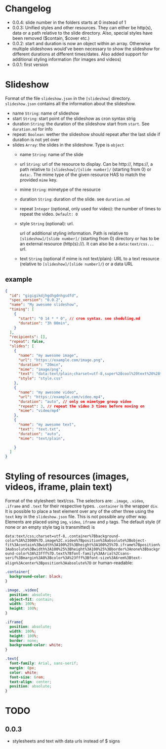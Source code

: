 # Changelog
- 0.0.4: slide number in the folders starts at 0 instead of 1
- 0.0.3: Unified styles and other resources. They can either be http(s), data or a path relative to the slide directory. Also, special styles have been removed ($contain, $cover etc.)
- 0.0.2: start and duration is now an object within an array. Otherwise multiple slideshows would've been necessary to show the slideshow for different durations at different times/dates. Also added support for additional styling information (for images and videos)
- 0.0.1: first version

# Slideshow
Format of the file `slideshow.json` in the `[slideshow]` directory. `slideshow.json` contains all the information about the slideshow.
- name `String`: name of slideshow
- start `String`: start point of the slideshow as cron syntax strig
- duration `String`: the duration of the slideshow start from `start`. See `duration.md` for info
- repeat: `Boolean`: wether the slideshow should repeat after the last slide if duration is not yet over
- slides `Array`: the slides in the slideshow. Type is `object`
  - name `String`: name of the slide
  - url `String`: url of the resource to display. Can be http://, https://, a path relative to `[slideshow]/[slide number]/` (starting from 0) or `data:`. The mime type of the given resource HAS to match the provided `mime` key.
  - mime `String`: mimetype of the resource
  - duration `String`: duration of the slide. see `duration.md`
  - repeat `Integer` (optional, only used for video): the number of times to repeat the video. `Default: 0`
  - style `String` (optional): url.

    url of additional styling information. Path is relative to `[slideshow]/[slide number]/` (starting from 0) directory or has to be an external resource (http(s)://). It can also be a `data:text/css...` url.
  - text `String` (optional if mime is not text/plain): URL to a text resource (relative to `[slideshow]/[slide number]/`) or a data URL

## example
```json
{
  "id": "gigigikdjhgdhgdnhgsdfd",
  "spec_version": "0.0.2",
  "name": "My awesome slideshow",
  "timing": [
    {
      "start": "0 14 * * 0", // cron syntax. see sheduling.md
      "duration": "3h 00min",
    }
  ],
  "recipients": [],
  "repeat": false,
  "slides": [
    {
      "name": "my awesome image",
      "url": "https://example.com/image.png",
      "duration": "20min",
      "mime": "image/png",
      "text": "data:text/plain;charset=utf-8,super%20cool%20text%20%28text%20resource%20url%20would%20work%20as%20well%29.",
      "style": "style.css"
    },
    {
      "name": "my awesome video",
      "url": "https://example.com/video.mp4",
      "duration": "auto", // only on mimetype group video
      "repeat": 3, // repeat the video 3 times before moving on
      "mime": "video/mp4"
    },
    {
      "name": "my awesome text",
      "text": "text.txt",
      "duration": "auto",
      "mime": "text/plain",

    }
  ]
}
```

# Styling of resources (images, videos, iframe, plain text)

Format of the stylesheet: text/css. The selectors are: `.image`, `.video`, `.iframe` and `.text` for their respective types. `.container` is the wrapper `div`. It is possible to place a text element over any of the other three using the `text` key in the `slideshow.json` file. This is not possible any other way. Elements are placed using `img`, `video`, `iframe` and `p` tags.
The default style (if none or an empty style tag is transmitted) is

`data:text/css;charset=utf-8,.container%7Bbackground-color%3A%23000%7D.image%2C.video%7Bposition%3Aabsolute%3Bobject-fit%3Acontain%3Bwidth%3A100%25%3Bheight%3A100%25%7D.iframe%7Bposition%3Aabsolute%3Bwidth%3A100%25%3Bheight%3A100%25%3Bborder%3Anone%3Bbackground-color%3A%23fff%7D.text%7Bfont-family%3AArial%2Csans-serif%3Bmargin%3A0%3Bcolor%3A%23fff%3Bfont-size%3A6rem%3Btext-align%3Acenter%3Bposition%3Aabsolute%7D` or human-readable:
```css
.container{
  background-color: black;
}

.image, .video{
  position: absolute;
  object-fit: contain;
  width: 100%;
  height: 100%;
}

.iframe{
  position: absolute;
  width: 100%;
  height: 100%;
  border: none;
  background-color: white;
}

.text{
  font-family: Arial, sans-serif;
  margin: 0px;
  color: white;
  font-size: 6rem;
  text-align: center;
  position: absolute;
}
```


# TODO
## 0.0.3
- stylesheets and text with data urls instead of $ signs
